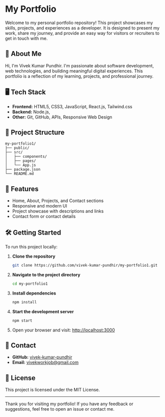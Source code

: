 # My Portfolio

Welcome to my personal portfolio repository! This project showcases my skills, projects, and experiences as a developer. It is designed to present my work, share my journey, and provide an easy way for visitors or recruiters to get in touch with me.

## 🚀 About Me

Hi, I'm Vivek Kumar Pundhir. I'm passionate about software development, web technologies, and building meaningful digital experiences. This portfolio is a reflection of my learning, projects, and professional journey.

## 🖥️ Tech Stack

- **Frontend:** HTML5, CSS3, JavaScript, React.js, Tailwind.css
- **Backend:** Node.js, 
- **Other:** Git, GitHub, APIs, Responsive Web Design

## 📂 Project Structure

```
my-portfolio1/
├── public/
├── src/
│   ├── components/
│   ├── pages/
│   └── App.js
├── package.json
└── README.md
```

## 📝 Features

- Home, About, Projects, and Contact sections
- Responsive and modern UI
- Project showcase with descriptions and links
- Contact form or contact details

## 🛠️ Getting Started

To run this project locally:

1. **Clone the repository**
   ```bash
   git clone https://github.com/vivek-kumar-pundhir/my-portfolio1.git
   ```

2. **Navigate to the project directory**
   ```bash
   cd my-portfolio1
   ```

3. **Install dependencies**
   ```bash
   npm install
   ```

4. **Start the development server**
   ```bash
   npm start
   ```

5. Open your browser and visit: [http://localhost:3000](http://localhost:3000)



## 📧 Contact

- **GitHub:** [vivek-kumar-pundhir](https://github.com/vivek-kumar-pundhir)
- **Email:** vivekworkjob@gmail.com
## 📃 License

This project is licensed under the MIT License.

---

Thank you for visiting my portfolio! If you have any feedback or suggestions, feel free to open an issue or contact me.

